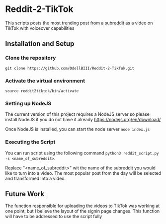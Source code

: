# Reddit-2-TikTok
This scripts posts the most trending post from a subreddit as a video on TikTok with voiceover capabilities

## Installation and Setup

### Clone the repository
`git clone https://github.com/OdellBIII/Reddit-2-TikTok.git`

### Activate the virtual environment
`source reddit2tiktok/bin/activate`

### Setting up NodeJS
The current version of this project requires a NodeJS server so please install NodeJS if you do not have it already
https://nodejs.org/en/download/

Once NodeJS is installed, you can start the node server
`node index.js`

### Executing the Script
You can run script using the following command
`python3 reddit_script.py -s <name_of_subreddit>`.

Replace "<name_of_subreddit>" wit the name of the subreddit you would like to turn into a video. The most popular post from the day will be selected and transformed into a video.

## Future Work
The function responsible for uploading the videos to TikTok was working at one point, but I believe the layout of the signin page changes. This function will have to be addressed to use the script fully
